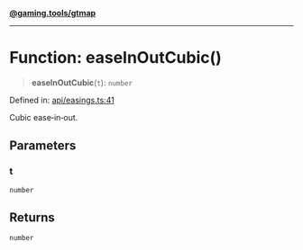 [**@gaming.tools/gtmap**](README.md)

***

# Function: easeInOutCubic()

> **easeInOutCubic**(`t`): `number`

Defined in: [api/easings.ts:41](https://github.com/gamingtools/gt-map/blob/158dafcef9898e0f3f71a5a95a93f4449df181ba/packages/gtmap/src/api/easings.ts#L41)

Cubic ease‑in‑out.

## Parameters

### t

`number`

## Returns

`number`
